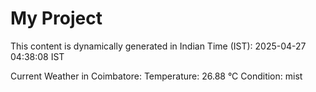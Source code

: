 # My Project

This content is dynamically generated in Indian Time (IST): 2025-04-27 04:38:08 IST


Current Weather in Coimbatore:
Temperature: 26.88 °C
Condition: mist
